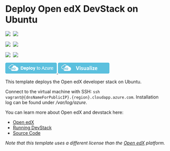 # Deploy Open edX DevStack on Ubuntu

<IMG SRC="https://azurequickstartsservice.blob.core.windows.net/badges/openedx-devstack-ubuntu/PublicLastTestDate.svg" />&nbsp;
<IMG SRC="https://azurequickstartsservice.blob.core.windows.net/badges/openedx-devstack-ubuntu/PublicDeployment.svg" />&nbsp;

<IMG SRC="https://azurequickstartsservice.blob.core.windows.net/badges/openedx-devstack-ubuntu/FairfaxLastTestDate.svg" />&nbsp;
<IMG SRC="https://azurequickstartsservice.blob.core.windows.net/badges/openedx-devstack-ubuntu/FairfaxDeployment.svg" />&nbsp;

<IMG SRC="https://azurequickstartsservice.blob.core.windows.net/badges/openedx-devstack-ubuntu/BestPracticeResult.svg" />&nbsp;
<IMG SRC="https://azurequickstartsservice.blob.core.windows.net/badges/openedx-devstack-ubuntu/CredScanResult.svg" />&nbsp;

<a href="https://portal.azure.com/#create/Microsoft.Template/uri/https%3A%2F%2Fraw.githubusercontent.com%2FAzure%2Fazure-quickstart-templates%2Fmaster%2Fopenedx-devstack-ubuntu%2Fazuredeploy.json" target="_blank">
    <img src="https://raw.githubusercontent.com/Azure/azure-quickstart-templates/master/1-CONTRIBUTION-GUIDE/images/deploytoazure.png"/>
</a>
<a href="http://armviz.io/#/?load=https%3A%2F%2Fraw.githubusercontent.com%2FAzure%2Fazure-quickstart-templates%2Fmaster%2Fopenedx-devstack-ubuntu%2Fazuredeploy.json" target="_blank">
    <img src="https://raw.githubusercontent.com/Azure/azure-quickstart-templates/master/1-CONTRIBUTION-GUIDE/images/visualizebutton.png"/>
</a>

This template deploys the Open edX developer stack on Ubuntu.

Connect to the virtual machine with SSH: `ssh vagrant@{dnsNameForPublicIP}.{region}.cloudapp.azure.com`. Installation log can be found under */var/log/azure*.

You can learn more about Open edX and devstack here:
- [Open edX](https://open.edx.org)
- [Running DevStack](https://openedx.atlassian.net/wiki/display/OpenOPS/Running+Devstack)
- [Source Code](https://github.com/edx/edx-platform)

*Note that this template uses a different license than the [Open edX](https://github.com/edx/edx-platform/blob/master/LICENSE) platform.*

